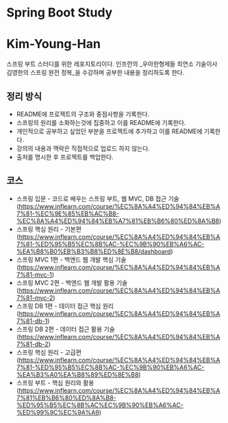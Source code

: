 # Spring Boot Study 
# Kim-Young-Han
스프링 부트 스터디를 위한 레포지토리이다. 인프런의 _우아한형제들 최연소 기술이사 김영한의 스프링 완전 정복_을 수강하며 공부한 내용을 정리하도록 한다.

## 정리 방식
- README에 프로젝트의 구조와 중점사항을 기록한다.
- 스프링의 원리를 소화하는것에 집중하고 이를 README에 기록한다.
- 개인적으로 공부하고 싶었던 부분을 프로젝트에 추가하고 이를 README에 기록한다.
- 강의의 내용과 맥락은 직접적으로 업로드 하지 않는다.
- 출처를 명시한 후 프로젝트를 백업한다.

## 코스
- 스프링 입문 - 코드로 배우는 스프링 부트, 웹 MVC, DB 접근 기술(https://www.inflearn.com/course/%EC%8A%A4%ED%94%84%EB%A7%81-%EC%9E%85%EB%AC%B8-%EC%8A%A4%ED%94%84%EB%A7%81%EB%B6%80%ED%8A%B8)
- 스프링 핵심 원리 - 기본편(https://www.inflearn.com/course/%EC%8A%A4%ED%94%84%EB%A7%81-%ED%95%B5%EC%8B%AC-%EC%9B%90%EB%A6%AC-%EA%B8%B0%EB%B3%B8%ED%8E%B8/dashboard)
- 스프링 MVC 1편 - 백엔드 웹 개발 핵심 기술(https://www.inflearn.com/course/%EC%8A%A4%ED%94%84%EB%A7%81-mvc-1)
- 스프링 MVC 2편 - 백엔드 웹 개발 활용 기술(https://www.inflearn.com/course/%EC%8A%A4%ED%94%84%EB%A7%81-mvc-2)
- 스프링 DB 1편 - 데이터 접근 핵심 원리(https://www.inflearn.com/course/%EC%8A%A4%ED%94%84%EB%A7%81-db-1)
- 스프링 DB 2편 - 데이터 접근 활용 기술(https://www.inflearn.com/course/%EC%8A%A4%ED%94%84%EB%A7%81-db-2)
- 스프링 핵심 원리 - 고급편(https://www.inflearn.com/course/%EC%8A%A4%ED%94%84%EB%A7%81-%ED%95%B5%EC%8B%AC-%EC%9B%90%EB%A6%AC-%EA%B3%A0%EA%B8%89%ED%8E%B8)
- 스프링 부트 - 핵심 원리와 활용(https://www.inflearn.com/course/%EC%8A%A4%ED%94%84%EB%A7%81%EB%B6%80%ED%8A%B8-%ED%95%B5%EC%8B%AC%EC%9B%90%EB%A6%AC-%ED%99%9C%EC%9A%A9)

